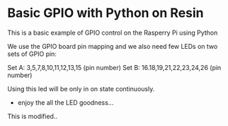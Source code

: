 # Basic GPIO with Python on Resin
This is a basic example of GPIO control on the Rasperry Pi using Python

We use the GPIO board pin mapping and we also need few LEDs on two sets of GPIO pin:

Set A: 3,5,7,8,10,11,12,13,15 (pin number)
Set B: 16.18,19,21,22,23,24,26 (pin number)

Using this led will be only in on state continuously.

* enjoy the all the LED goodness...

This is modified..
